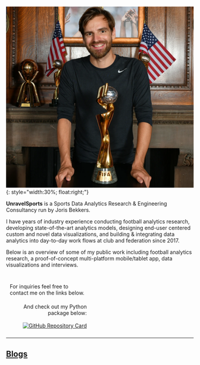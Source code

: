 ![WWC19 Photo](/imgs/wwc2019.png){: style="width:30%; float:right;"}

<b>UnravelSports</b> is a Sports Data Analytics Research & Engineering Consultancy run by Joris Bekkers.

I have years of industry experience conducting football analytics research, developing state-of-the-art analytics models,
designing end-user centered custom and novel data visualizations, and building & integrating data analytics into day-to-day work flows
 at club and federation since 2017.

Below is an overview of some of my public work including football analytics research, a proof-of-concept multi-platform mobile/tablet app, data visualizations and interviews.

<br>

<html lang="en">
<head>
  <meta charset="UTF-8">
  <meta name="viewport" content="width=device-width, initial-scale=1.0">
  <title>Side by Side Divs</title>
  <style>
    body {
      margin: 0;
    }

    .container {
      display: flex;
      justify-content: space-between;
      align-items: flex-start; /* Aligns content at the top */
    }

    .left,
    .right {
      width: 45%; /* Adjust as needed */
      padding: 10px;
      box-sizing: border-box;
    }

    .left {
      text-align: left;
    }

    .right {
      text-align: right;
    }
  </style>
</head>
<body>
  <div class="container">
    <div class="left">
      For inquiries feel free to contact me on the links below.
      <a href="https://twitter.com/unravelsports" class="fa fa-twitter"></a>
      <a href="https://www.linkedin.com/in/joris-bekkers-33138288" class="fa fa-linkedin"></a>
    </div>
    <div class="right">
      And check out my Python package below:
      <br><br>
      <a href="https://github.com/UnravelSports/unravelsports">
        <img src="https://github-readme-stats.vercel.app/api/pin/?username=UnravelSports&repo=unravelsports&theme=dracula" alt="GitHub Repository Card">
  </div>
</body>
</html>

------

## Blogs
